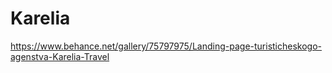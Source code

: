 # Karelia
 https://www.behance.net/gallery/75797975/Landing-page-turisticheskogo-agenstva-Karelia-Travel
